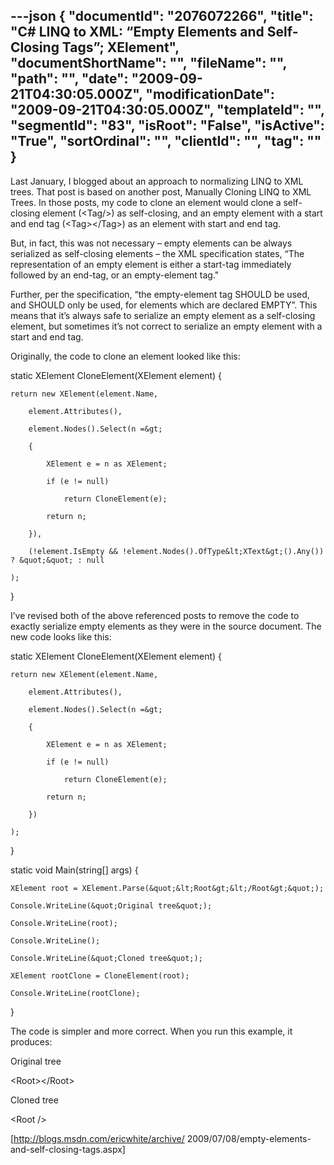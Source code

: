 ---json
{
  "documentId": "2076072266",
  "title": "C# LINQ to XML: “Empty Elements and Self-Closing Tags”; XElement",
  "documentShortName": "",
  "fileName": "",
  "path": "",
  "date": "2009-09-21T04:30:05.000Z",
  "modificationDate": "2009-09-21T04:30:05.000Z",
  "templateId": "",
  "segmentId": "83",
  "isRoot": "False",
  "isActive": "True",
  "sortOrdinal": "",
  "clientId": "",
  "tag": ""
}
---

Last January, I blogged about an approach to normalizing LINQ to XML trees.  That post is based on another post, Manually Cloning LINQ to XML Trees.  In those posts, my code to clone an element would clone a self-closing element (&lt;Tag/&gt;) as self-closing, and an empty element with a start and end tag (&lt;Tag&gt;&lt;/Tag&gt;) as an element with start and end tag.

But, in fact, this was not necessary – empty elements can be always serialized as self-closing elements – the XML specification states, “The representation of an empty element is either a start-tag immediately followed by an end-tag, or an empty-element tag.&quot;

Further, per the specification, “the empty-element tag SHOULD be used, and SHOULD only be used, for elements which are declared EMPTY”.  This means that it’s always safe to serialize an empty element as a self-closing element, but sometimes it’s not correct to serialize an empty element with a start and end tag.

Originally, the code to clone an element looked like this:

static XElement CloneElement(XElement element)
{

    return new XElement(element.Name,

        element.Attributes(),

        element.Nodes().Select(n =&gt;

        {

            XElement e = n as XElement;

            if (e != null)

                return CloneElement(e);

            return n;

        }),

        (!element.IsEmpty && !element.Nodes().OfType&lt;XText&gt;().Any()) ? &quot;&quot; : null

    );

}

I’ve revised both of the above referenced posts to remove the code to exactly serialize empty elements as they were in the source document.  The new code looks like this:

static XElement CloneElement(XElement element)
{

    return new XElement(element.Name,

        element.Attributes(),

        element.Nodes().Select(n =&gt;

        {

            XElement e = n as XElement;

            if (e != null)

                return CloneElement(e);

            return n;

        })

    );

}

static void Main(string[] args)
{

    XElement root = XElement.Parse(&quot;&lt;Root&gt;&lt;/Root&gt;&quot;);

    Console.WriteLine(&quot;Original tree&quot;);

    Console.WriteLine(root);

    Console.WriteLine();

    Console.WriteLine(&quot;Cloned tree&quot;);

    XElement rootClone = CloneElement(root);

    Console.WriteLine(rootClone);

}

The code is simpler and more correct.  When you run this example, it produces:

Original tree

&lt;Root&gt;&lt;/Root&gt;

Cloned tree

&lt;Root /&gt;

[http://blogs.msdn.com/ericwhite/archive/
    2009/07/08/empty-elements-and-self-closing-tags.aspx]
